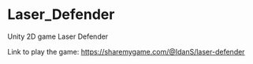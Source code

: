 # Laser_Defender
Unity 2D game Laser Defender

Link to play the game: https://sharemygame.com/@IdanS/laser-defender
